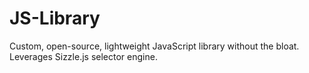 JS-Library
==========

Custom, open-source, lightweight JavaScript library without the bloat.  Leverages Sizzle.js selector engine.
